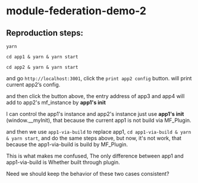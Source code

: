 # module-federation-demo-2

## Reproduction steps:


`yarn`

`cd app1 & yarn & yarn start`

`cd app2 & yarn & yarn start`

and go `http://localhost:3001`, click the `print app2 config` button. will print current app2’s config. 


and then click the button above, the entry address of app3 and app4 will add to app2's mf_instance by **app1's init** 

I can control the app1's instance and app2's instance just use **app1's init** (window.__myInit),  that because the current app1 is not build via MF_Plugin.


and then we use `app1-via-build` to replace app1, `cd app1-via-build & yarn & yarn start`, and do the same steps above, but now, it's not work, that because the app1-via-build is build by MF_Plugin.



This is what makes me confused, The only difference between app1 and app1-via-build is Whether built through plugin.


Need we should keep the behavior of these two cases consistent?

